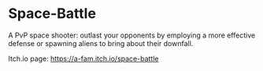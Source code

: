 # Space-Battle
 
A PvP space shooter: outlast your opponents by employing a more effective defense or spawning aliens to bring about their downfall.

Itch.io page: https://a-fam.itch.io/space-battle
